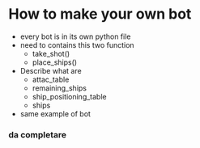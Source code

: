 # How to make your own bot

- every bot is in its own python file
- need to contains this two function
  - take_shot()
  - place_ships()
- Describe what are
  - attac_table
  - remaining_ships
  - ship_positioning_table
  - ships
- same example of bot

### da completare
